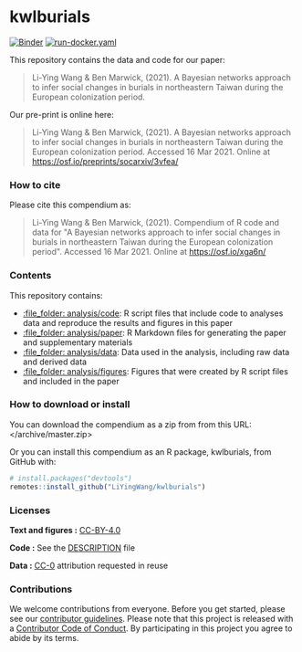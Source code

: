 
# kwlburials

[![Binder](https://mybinder.org/badge_logo.svg)](https://mybinder.org/v2/gh/LiYingWang/kwl-burials/master?urlpath=rstudio) [![run-docker.yaml](https://github.com/LiYingWang/kwl-burials/workflows/.github/workflows/run-docker.yaml/badge.svg)](https://github.com/LiYingWang/kwl-burials/actions)


This repository contains the data and code for our paper:

> Li-Ying Wang & Ben Marwick, (2021). A Bayesian networks approach to infer social changes in burials in northeastern Taiwan during the European colonization period. 

Our pre-print is online here:

> Li-Ying Wang & Ben Marwick, (2021). A Bayesian networks approach to infer social changes in burials in northeastern Taiwan during the European colonization period. 
> Accessed 16 Mar 2021. Online at
> <https://osf.io/preprints/socarxiv/3vfea/>

### How to cite

Please cite this compendium as:

> Li-Ying Wang & Ben Marwick, (2021). Compendium of R code and data for "A Bayesian networks approach to infer social changes in burials in northeastern Taiwan during the European colonization period". Accessed 16 Mar 2021. Online at
> <https://osf.io/xga6n/>

### Contents

This repository contains:

  - [:file\_folder: analysis/code](analysis/code): R script files that include code to analyses data and reproduce the results and figures in this paper 
  - [:file\_folder: analysis/paper](analysis/paper): R Markdown files for generating the paper and supplementary materials
  - [:file\_folder: analysis/data](analysis/data): Data used in the analysis, including raw data and derived data
  - [:file\_folder: analysis/figures](analysis/figures): Figures that were created by R script files and included in the paper 

### How to download or install

You can download the compendium as a zip from from this URL:
</archive/master.zip>

Or you can install this compendium as an R package, kwlburials, from
GitHub with:

``` r
# install.packages("devtools")
remotes::install_github("LiYingWang/kwlburials")
```

### Licenses

**Text and figures :**
[CC-BY-4.0](http://creativecommons.org/licenses/by/4.0/)

**Code :** See the [DESCRIPTION](DESCRIPTION) file

**Data :** [CC-0](http://creativecommons.org/publicdomain/zero/1.0/)
attribution requested in reuse

### Contributions

We welcome contributions from everyone. Before you get started, please
see our [contributor guidelines](CONTRIBUTING.md). Please note that this
project is released with a [Contributor Code of Conduct](CONDUCT.md). By
participating in this project you agree to abide by its terms.
